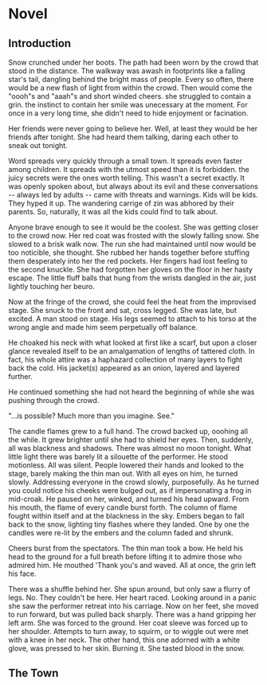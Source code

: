 # Novel

## Introduction

Snow crunched under her boots. The path had been worn by the crowd that stood in the distance. The walkway was awash in footprints like a falling star's tail, dangling behind the bright mass of people. Every so often, there would be a new flash of light from within the crowd. Then would come the "oooh"s and "aaah"s and short winded cheers. she struggled to contain a grin. the instinct to contain her smile was unecessary at the moment. For once in a very long time, she didn't need to hide enjoyment or facination.

Her friends were never going to believe her. Well, at least they would be her friends after tonight. She had heard them talking, daring each other to sneak out tonight.

Word spreads very quickly through a small town. It spreads even faster among children. It spreads with the utmost speed than it is forbidden. the juicy secrets were the ones worth telling. This wasn't a secret exactly. It was openly spoken about, but always about its evil and these conversations -- always led by adults -- came with threats and warnings. Kids will be kids. They hyped it up. The wandering carrige of zin was abhored by their parents. So, naturally, it was all the kids could find to talk about.

Anyone brave enough to see it would be the coolest. She was getting closer to the crowd now. Her red coat was frosted with the slowly falling snow. She slowed to a brisk walk now. The run she had maintained until now would be too noticible, she thought. She rubbed her hands together before stuffing them desperately into her the red pockets. Her fingers had lost feeling to the second knuckle. She had forgotten her gloves on the floor in her hasty escape. The little fluff balls that hung from the wrists dangled in the air, just lightly touching her beuro.

Now at the fringe of the crowd, she could feel the heat from the improvised stage. She snuck to the front and sat, cross legged. She was late, but excited. A man stood on stage. His legs seemed to attach to his torso at the wrong angle and made him seem perpetually off balance.

He choaked his neck with what looked at first like a scarf, but upon a closer glance revealed itself to be an amalgamation of lengths of tattered cloth. In fact, his whole attire was a haphazard collection of many layers to fight back the cold. His jacket(s) appeared as an onion, layered and layered further.

He continued something she had not heard the beginning of while she was pushing through the crowd.

"...is possible? Much more than you imagine. See."

The candle flames grew to a full hand. The crowd backed up, ooohing all the while. It grew brighter until she had to shield her eyes. Then, suddenly, all was blackness and shadows. There was almost no moon tonight. What little light there was barely lit a silouette of the performer. He stood motionless. All was silent. People lowered their hands and looked to the stage, barely making the thin man out. With all eyes on him, he turned slowly. Addressing everyone in the crowd slowly, purposefully. As he turned you could notice his cheeks were bulged out, as if impersonating a frog in mid-croak. He paused on her, winked, and turned his head upward. From his mouth, the flame of every candle burst forth. The column of flame fought within itself and at the blackness in the sky.  Embers began to fall back to the snow, lighting tiny flashes where they landed. One by one the candles were re-lit by the embers and the column faded and shrunk.

Cheers burst from the spectators. The thin man took a bow. He held his head to the ground for a full breath before lifting it to admire those who admired him. He mouthed 'Thank you's and waved. All at once, the grin left his face.

There was a shuffle behind her. She spun around, but only saw a flurry of legs. No. They couldn't be here. Her heart raced. Looking around in a panic she saw the performer retreat into his carriage. Now on her feet, she moved to run forward, but was pulled back sharply. There was a hand gripping her left arm. She was forced to the ground. Her coat sleeve was forced up to her shoulder. Attempts to turn away, to squirm, or to wiggle out were met with a knee in her neck. The other hand, this one adorned with a white glove, was pressed to her skin. Burning it. She tasted blood in the snow.

## The Town


